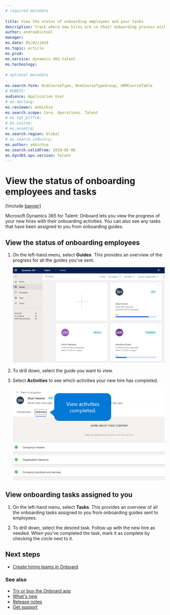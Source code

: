 ```yaml
---
# required metadata

title: View the status of onboarding employees and your tasks
description: Track where new hires are in their onboarding process with the Dynamics 365 for Talent - Onboard app.
author: andreabichsel
manager:
ms.date: 05/02/2019
ms.topic: article
ms.prod:
ms.service: dynamics-365-talent
ms.technology:

# optional metadata

ms.search.form: HcmCourseType, HcmCourseTypeGroup, HRMCourseTable
# ROBOTS:
audience: Application User
# ms.devlang:
ms.reviewer: anbichse
ms.search.scope: Core, Operations, Talent
# ms.tgt_pltfrm:
# ms.custom:
# ms.assetid:
ms.search.region: Global
# ms.search.industry:
ms.author: anbichse
ms.search.validFrom: 2019-05-06
ms.dyn365.ops.version: Talent
---
```


# View the status of onboarding employees and tasks

[!include [banner](includes/banner.md)]

Microsoft Dynamics 365 for Talent: Onboard lets you view the progress of your new hires with their onboarding activities. You can also see any tasks that have been assigned to you from onboarding guides.

## View the status of onboarding employees

1. On the left-hand menu, select **Guides**. This provides an overview of the progress for all the guides you've sent.

   ![[View status of onboarding guides](./media/onboard-guide-status.png)](./media/onboard-guide-status.png)

2. To drill down, select the guide you want to view.

3. Select **Activities** to see which activities your new hire has completed.

   ![[View activities completed by new hire](./media/onboard-status-activities.png)](./media/onboard-status-activities.png)

## View onboarding tasks assigned to you

1. On the left-hand menu, select **Tasks**. This provides an overview of all the onboarding tasks assigned to you from onboarding guides sent to employees.

2. To drill down, select the desired task. Follow up with the new hire as needed. When you've completed the task, mark it as complete by checking the circle next to it.

## Next steps

- [Create hiring teams in Onboard](./onboard-create-team.md)

### See also

- [Try or buy the Onboard app](https://dynamics.microsoft.com/en-us/talent/onboard/)
- [What's new](./whats-new.md)
- [Release notes](https://docs.microsoft.com/en-us/business-applications-release-notes/index)
- [Get support](./talent-support.md)
